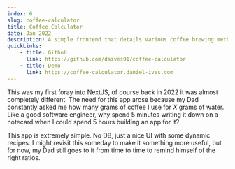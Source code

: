 ```yaml
---
index: 6
slug: coffee-calculator
title: Coffee Calculator
date: Jan 2022
description: A simple frontend that details various coffee brewing methods, built with Next.js (v12) and chakra-ui
quickLinks:
    - title: Github
      link: https://github.com/daives01/coffee-calculator
    - title: Demo
      link: https://coffee-calculator.daniel-ives.com
---
```

This was my first foray into NextJS, of course back in 2022 it was almost completely different. The need for this app arose because my Dad constantly asked me how many grams of coffee I use for *X* grams of water. Like a good software engineer, why spend 5 minutes writing it down on a notecard when I could spend 5 hours building an app for it?

This app is extremely simple. No DB, just a nice UI with some dynamic recipes. I might revisit this someday to make it something more useful, but for now, my Dad still goes to it from time to time to remind himself of the right ratios.
